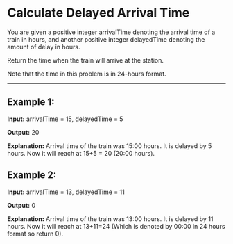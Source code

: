 # Calculate Delayed Arrival Time

You are given a positive integer arrivalTime denoting the arrival time of a train in hours, and another positive integer delayedTime denoting the amount of delay in hours.

Return the time when the train will arrive at the station.

Note that the time in this problem is in 24-hours format.

---

## Example 1:

**Input:** arrivalTime = 15, delayedTime = 5 

**Output:** 20 

**Explanation:** Arrival time of the train was 15:00 hours. It is delayed by 5 hours. Now it will reach at 15+5 = 20 (20:00 hours).


## Example 2:

**Input:** arrivalTime = 13, delayedTime = 11

**Output:** 0

**Explanation:** Arrival time of the train was 13:00 hours. It is delayed by 11 hours. Now it will reach at 13+11=24 (Which is denoted by 00:00 in 24 hours format so return 0).